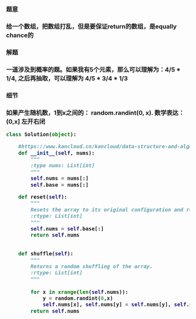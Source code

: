 <h3>题意<h3>
<p>给一个数组，把数组打乱，但是要保证return的数组，是equally chance的<p>

<h3>解题<h3>
<p>一道涉及到概率的题。如果我有5个元素，那么可以理解为：4/5 * 1/4, 之后再抽取，可以理解为 4/5 * 3/4 * 1/3<p>

<h3>细节<h3>
<p>如果产生随机数，1到x之间的： random.randint(0, x). 数学表达：(0,x] 左开右闭<p>


```python
class Solution(object):

    #https://www.kancloud.cn/kancloud/data-structure-and-algorithm-notes/72928
    def __init__(self, nums):
        """
        :type nums: List[int]
        """
        self.nums = nums[:]
        self.base = nums[:]

    def reset(self):
        """
        Resets the array to its original configuration and return it.
        :rtype: List[int]
        """
        self.nums = self.base[:]
        return self.nums
        

    def shuffle(self):
        """
        Returns a random shuffling of the array.
        :rtype: List[int]
        """
        
        for x in xrange(len(self.nums)):
            y = random.randint(0,x)
            self.nums[x], self.nums[y] = self.nums[y], self.nums[x]
        return self.nums
        
```
